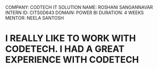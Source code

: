 COMPANY: CODTECH IT SOLUTION
NAME: ROSHANI SANGANNAVAR
INTERN ID: CITS0D643
DOMAIN: POWER BI
DURATION: 4 WEEKS
MENTOR: NEELA SANTOSH
# I REALLY LIKE TO WORK WITH CODETECH. I HAD A GREAT EXPERIENCE WITH CODETECH

